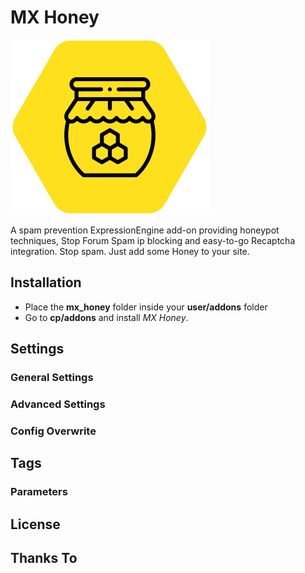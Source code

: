 # MX Honey
![MX Honey](resources/img/mx-honey.png)

A spam prevention ExpressionEngine add-on providing honeypot techniques, Stop Forum Spam ip blocking and easy-to-go Recaptcha integration. Stop spam. Just add some Honey to your site.

## Installation ##

* Place the **mx_honey** folder inside your **user/addons** folder
* Go to **cp/addons** and install *MX Honey*.

## Settings ##

### General Settings ###

### Advanced Settings ###


### Config Overwrite ###
	
## Tags ##


### Parameters  ###



## License ##

## Thanks To ##
